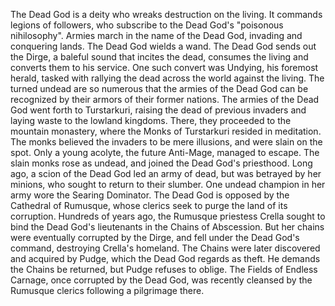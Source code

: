 The Dead God is a deity who wreaks destruction on the living. It commands legions of followers, who subscribe to the Dead God's "poisonous nihilosophy". Armies march in the name of the Dead God, invading and conquering lands. The Dead God wields a wand.
The Dead God sends out the Dirge, a baleful sound that incites the dead, consumes the living and converts them to his service. One such convert was  Undying, his foremost herald, tasked with rallying the dead across the world against the living. The turned undead are so numerous that the armies of the Dead God can be recognized by their armors of their former nations.
The armies of the Dead God went forth to Turstarkuri, raising the dead of previous invaders and laying waste to the lowland kingdoms. There, they proceeded to the mountain monastery, where the Monks of Turstarkuri resided in meditation. The monks believed the invaders to be mere illusions, and were slain on the spot. Only a young acolyte, the future  Anti-Mage, managed to escape. The slain monks rose as undead, and joined the Dead God's priesthood.
Long ago, a scion of the Dead God led an army of dead, but was betrayed by her minions, who sought to return to their slumber. One undead champion in her army wore the Searing Dominator.
The Dead God is opposed by the Cathedral of Rumusque, whose clerics seek to purge the land of its corruption. Hundreds of years ago, the Rumusque priestess Crella sought to bind the Dead God's lieutenants in the Chains of Abscession. But her chains were eventually corrupted by the Dirge, and fell under the Dead God's command, destroying Crella's homeland. The Chains were later discovered and acquired by  Pudge, which the Dead God regards as theft. He demands the Chains be returned, but Pudge refuses to oblige.
The Fields of Endless Carnage, once corrupted by the Dead God, was recently cleansed by the Rumusque clerics following a pilgrimage there.
